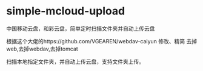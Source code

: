 # simple-mcloud-upload
中国移动云盘，和彩云盘，简单定时扫描文件夹并自动上传云盘

根据这个大佬的https://github.com/VGEAREN/webdav-caiyun
修改、精简
去掉web,去掉webdav,去掉tomcat

扫描本地指定文件夹，并自动上传云盘，支持文件夹上传。
